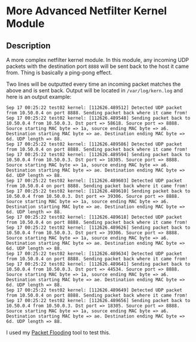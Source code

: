 # More Advanced Netfilter Kernel Module
## Description
A more complex netfilter kernel module. In this module, any incoming UDP packets with the destination port `8888` will be sent back to the host it came from. Thing is basically a ping-pong effect.

Two lines will be outputted every time an incoming packet matches the above and is sent back. Output will be located in `/var/log/kern.log` and here is an output example:

```
Sep 17 00:25:22 test02 kernel: [112626.489512] Detected UDP packet from 10.50.0.4 on port 8888. Sending packet back where it came from!
Sep 17 00:25:22 test02 kernel: [112626.489548] Sending packet back to 10.50.0.4 from 10.50.0.3. Dst port => 58618. Source port => 8888. Source starting MAC byte => 1a, source ending MAC byte => a6. Destination starting MAC byte => ae. Destination ending MAC byte => 6d. UDP length => 88.
Sep 17 00:25:22 test02 kernel: [112626.489586] Detected UDP packet from 10.50.0.4 on port 8888. Sending packet back where it came from!
Sep 17 00:25:22 test02 kernel: [112626.489594] Sending packet back to 10.50.0.4 from 10.50.0.3. Dst port => 18305. Source port => 8888. Source starting MAC byte => 1a, source ending MAC byte => a6. Destination starting MAC byte => ae. Destination ending MAC byte => 6d. UDP length => 88.
Sep 17 00:25:22 test02 kernel: [112626.489603] Detected UDP packet from 10.50.0.4 on port 8888. Sending packet back where it came from!
Sep 17 00:25:22 test02 kernel: [112626.489610] Sending packet back to 10.50.0.4 from 10.50.0.3. Dst port => 39306. Source port => 8888. Source starting MAC byte => 1a, source ending MAC byte => a6. Destination starting MAC byte => ae. Destination ending MAC byte => 6d. UDP length => 88.
Sep 17 00:25:22 test02 kernel: [112626.489618] Detected UDP packet from 10.50.0.4 on port 8888. Sending packet back where it came from!
Sep 17 00:25:22 test02 kernel: [112626.489626] Sending packet back to 10.50.0.4 from 10.50.0.3. Dst port => 39306. Source port => 8888. Source starting MAC byte => 1a, source ending MAC byte => a6. Destination starting MAC byte => ae. Destination ending MAC byte => 6d. UDP length => 88.
Sep 17 00:25:22 test02 kernel: [112626.489634] Detected UDP packet from 10.50.0.4 on port 8888. Sending packet back where it came from!
Sep 17 00:25:22 test02 kernel: [112626.489641] Sending packet back to 10.50.0.4 from 10.50.0.3. Dst port => 44534. Source port => 8888. Source starting MAC byte => 1a, source ending MAC byte => a6. Destination starting MAC byte => ae. Destination ending MAC byte => 6d. UDP length => 88.
Sep 17 00:25:22 test02 kernel: [112626.489649] Detected UDP packet from 10.50.0.4 on port 8888. Sending packet back where it came from!
Sep 17 00:25:22 test02 kernel: [112626.489656] Sending packet back to 10.50.0.4 from 10.50.0.3. Dst port => 18305. Source port => 8888. Source starting MAC byte => 1a, source ending MAC byte => a6. Destination starting MAC byte => ae. Destination ending MAC byte => 6d. UDP length => 88.
```

I used my [Packet Flooding](https://github.com/gamemann/Packet-Flooder) tool to test this.